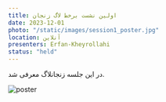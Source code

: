 ```yaml
---
title: اولین نشست برخط لاگ زنجان
date: 2023-12-01
photo: "/static/images/session1_poster.jpg"
location: آنلاین
presenters: Erfan-Kheyrollahi
status: "held"
---
```


در این جلسه زنجانلاگ معرفی شد.

![poster](session1_poster.jpg)
